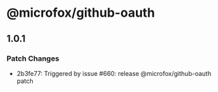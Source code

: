 # @microfox/github-oauth

## 1.0.1

### Patch Changes

- 2b3fe77: Triggered by issue #660: release @microfox/github-oauth patch
